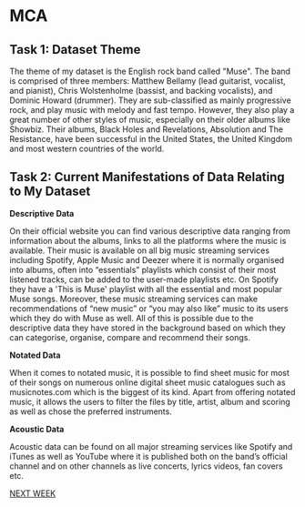 # MCA
## Task 1: Dataset Theme
The theme of my dataset is the English rock band called "Muse". The band is comprised of three members: Matthew Bellamy (lead guitarist, vocalist, and pianist), Chris Wolstenholme (bassist, and backing vocalists), and Dominic Howard (drummer). They are sub-classified as mainly progressive rock, and play music with melody and fast tempo. However, they also play a great number of other styles of music, especially on their older albums like Showbiz. Their albums, Black Holes and Revelations, Absolution and The Resistance, have been successful in the United States, the United Kingdom and most western countries of the world.


## Task 2: Current Manifestations of Data Relating to My Dataset

**Descriptive Data**

On their official website you can find various descriptive data ranging from information about the albums, links to all the platforms where the music is available. Their music is available on all big music streaming services including Spotify, Apple Music and Deezer where it is normally organised into albums, often into “essentials” playlists which consist of their most listened tracks, can be added to the user-made playlists etc. On Spotify they have a 'This is Muse' playlist with all the essential and most popular Muse songs. Moreover, these music streaming services can make recommendations of “new music” or “you may also like” music to its users which they do with Muse as well. All of this is possible due to the descriptive data they have stored in the background based on which they can categorise, organise, compare and recommend their songs.


**Notated Data**

When it comes to notated music, it is possible to find sheet music for most of their songs on numerous online digital sheet music catalogues such as musicnotes.com which is the biggest of its kind. Apart from offering notated music, it allows the users to filter the files by title, artist, album and scoring as well as chose the preferred instruments.

**Acoustic Data**

Acoustic data can be found on all major streaming services like Spotify and iTunes as well as YouTube where it is published both on the band’s official channel and on other channels as live concerts, lyrics videos, fan covers etc.

[NEXT WEEK](week1.md)
